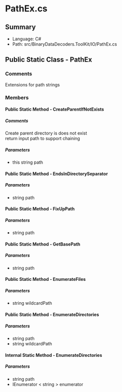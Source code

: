 ﻿# PathEx.cs

## Summary

* Language: C#
* Path: src/BinaryDataDecoders.ToolKit/IO/PathEx.cs

## Public Static Class - PathEx

### Comments

 <summary>
 Extensions for path strings
 </summary>

### Members

#### Public Static Method - CreateParentIfNotExists

##### Comments

 <summary>
 Create parent directory is does not exist
 </summary>
 <paramname="path"></param>
 <returns>return input path to support chaining</returns>

#####  Parameters

 - this string path 

#### Public Static Method - EndsInDirectorySeparator

#####  Parameters

 - string path 

#### Public Static Method - FixUpPath

#####  Parameters

 - string path 

#### Public Static Method - GetBasePath

#####  Parameters

 - string path 

#### Public Static Method - EnumerateFiles

#####  Parameters

 - string wildcardPath 

#### Public Static Method - EnumerateDirectories

#####  Parameters

 - string path 
 - string wildcardPath 

#### Internal Static Method - EnumerateDirectories

#####  Parameters

 - string path 
 - IEnumerator < string > enumerator 

